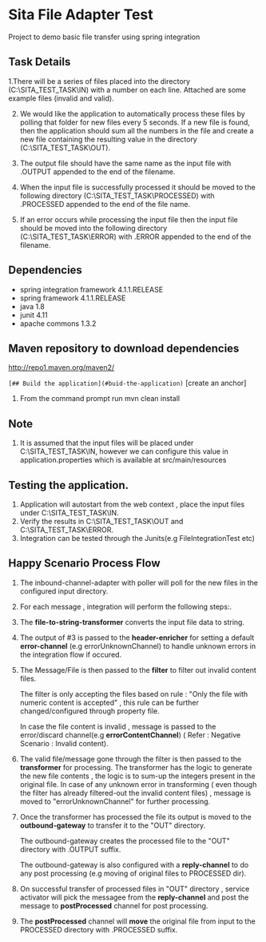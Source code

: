 # Sita File Adapter Test
Project to demo basic file transfer using spring integration 

## Task Details 

1.There will be a series of files placed into the directory (C:\SITA_TEST_TASK\IN) with a number on each line.  Attached are some example files   (invalid and valid).  

2. We would like the application to automatically process these files by polling that folder for new files every 5 seconds. If a new file is found, then the application should sum all the numbers in the file and create a new file containing the resulting value in the directory (C:\SITA_TEST_TASK\OUT). 

3. The output file should have the same name as the input file with .OUTPUT appended to the end of the filename. 

4. When the input file is successfully processed it should be moved to the following directory (C:\SITA_TEST_TASK\PROCESSED) with .PROCESSED appended to the end of the file name. 

4. If an error occurs while processing the input file then the input file should be moved into the following directory (C:\SITA_TEST_TASK\ERROR) with .ERROR appended to the end of the filename. 

## Dependencies
* spring integration framework 4.1.1.RELEASE
* spring framework 4.1.1.RELEASE
* java 1.8
* junit 4.11
* apache commons 1.3.2


## Maven repository to download dependencies
http://repo1.maven.org/maven2/


```[## Build the application](#buid-the-application)```
[create an anchor]
1. From the command prompt run mvn clean install

## Note
1. It is assumed that the input files will be placed under C:\SITA_TEST_TASK\IN, however we can configure this value in application.properties which is available at src/main/resources

## Testing the application.
1. Application will autostart from the web context , place the input files under C:\SITA_TEST_TASK\IN.
2. Verify the results in C:\SITA_TEST_TASK\OUT and C:\SITA_TEST_TASK\ERROR.
3. Integration can be tested through the Junits(e.g FileIntegrationTest etc)

## Happy Scenario Process Flow
1. The inbound-channel-adapter with poller will poll for the new files in the configured input directory.
2. For each message , integration will perform the following steps:.
3.  The __file-to-string-transformer__ converts the input file data to string.
4.  The output of #3 is passed to the __header-enricher__ for setting a default __error-channel__ (e.g errorUnknownChannel) to 
    handle  unknown errors in the integration flow if occured.
5.  The Message/File is then passed to the __filter__ to filter out invalid content files.

    The filter is only accepting the files based on rule : "Only the file with numeric content is accepted" , this rule can be 
    further changed/configured through property file.

    In case the file content is invalid , message is passed to the error/discard channel(e.g __errorContentChannel__) 
    ( Refer : Negative   Scenario : Invalid content).

6.  The valid file/message gone through the filter is then passed to the  __transformer__ for processing.
    The transformer has the logic to generate the new file contents , the logic is to sum-up the integers present in the original file.
    In case of any unknown error in transforming ( even though the filter has already filtered-out the invalid content files) , message 
    is moved to "errorUnknownChannel" for further processing.

7. Once the transformer has processed the file its output is moved to the __outbound-gateway__ to transfer it to the "OUT" directory.

   The outbound-gateway creates the processed file to the "OUT" directory with .OUTPUT suffix.

   The outbound-gateway is also configured with a __reply-channel__ to do any post processing (e.g moving of original files to 
   PROCESSED dir).
 
8. On successful transfer of processed files in "OUT" directory , service activator will pick the messagee from the __reply-channel__ 
   and post the message to __postProcessed__ channel for post processing.
9. The __postProcessed__ channel will __move__ the original file from input to the PROCESSED directory with .PROCESSED suffix.
 
